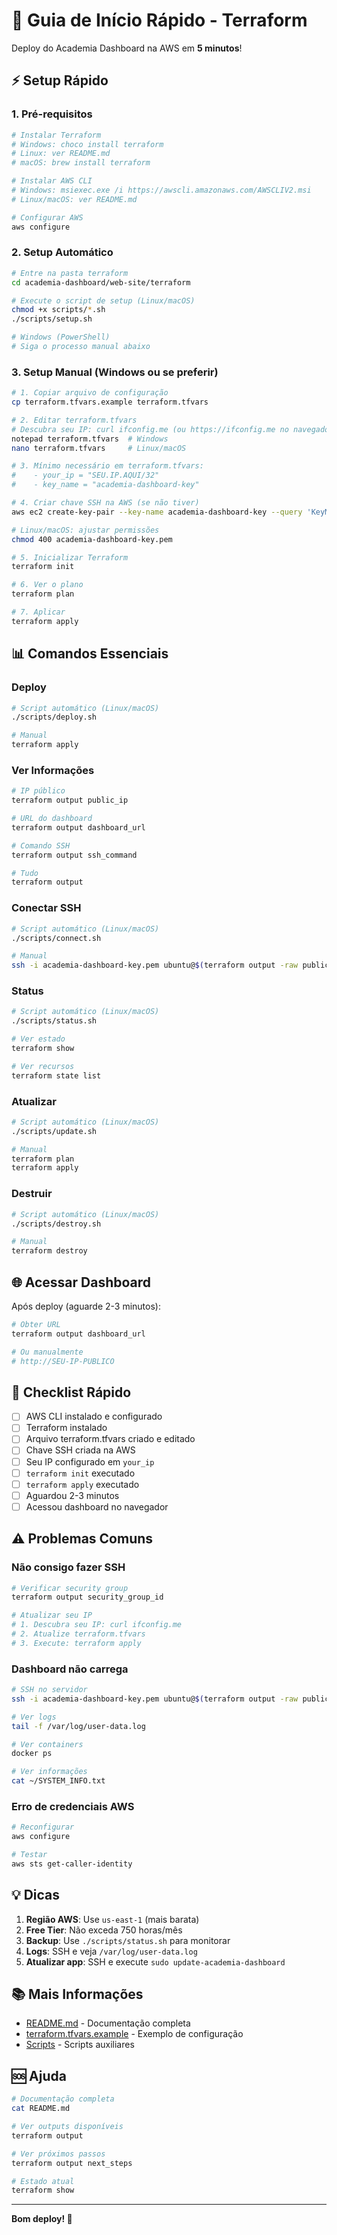# 🚀 Guia de Início Rápido - Terraform

Deploy do Academia Dashboard na AWS em **5 minutos**!

## ⚡ Setup Rápido

### 1. Pré-requisitos

```bash
# Instalar Terraform
# Windows: choco install terraform
# Linux: ver README.md
# macOS: brew install terraform

# Instalar AWS CLI
# Windows: msiexec.exe /i https://awscli.amazonaws.com/AWSCLIV2.msi
# Linux/macOS: ver README.md

# Configurar AWS
aws configure
```

### 2. Setup Automático

```bash
# Entre na pasta terraform
cd academia-dashboard/web-site/terraform

# Execute o script de setup (Linux/macOS)
chmod +x scripts/*.sh
./scripts/setup.sh

# Windows (PowerShell)
# Siga o processo manual abaixo
```

### 3. Setup Manual (Windows ou se preferir)

```bash
# 1. Copiar arquivo de configuração
cp terraform.tfvars.example terraform.tfvars

# 2. Editar terraform.tfvars
# Descubra seu IP: curl ifconfig.me (ou https://ifconfig.me no navegador)
notepad terraform.tfvars  # Windows
nano terraform.tfvars     # Linux/macOS

# 3. Mínimo necessário em terraform.tfvars:
#    - your_ip = "SEU.IP.AQUI/32"
#    - key_name = "academia-dashboard-key"

# 4. Criar chave SSH na AWS (se não tiver)
aws ec2 create-key-pair --key-name academia-dashboard-key --query 'KeyMaterial' --output text > academia-dashboard-key.pem

# Linux/macOS: ajustar permissões
chmod 400 academia-dashboard-key.pem

# 5. Inicializar Terraform
terraform init

# 6. Ver o plano
terraform plan

# 7. Aplicar
terraform apply
```

## 📊 Comandos Essenciais

### Deploy

```bash
# Script automático (Linux/macOS)
./scripts/deploy.sh

# Manual
terraform apply
```

### Ver Informações

```bash
# IP público
terraform output public_ip

# URL do dashboard
terraform output dashboard_url

# Comando SSH
terraform output ssh_command

# Tudo
terraform output
```

### Conectar SSH

```bash
# Script automático (Linux/macOS)
./scripts/connect.sh

# Manual
ssh -i academia-dashboard-key.pem ubuntu@$(terraform output -raw public_ip)
```

### Status

```bash
# Script automático (Linux/macOS)
./scripts/status.sh

# Ver estado
terraform show

# Ver recursos
terraform state list
```

### Atualizar

```bash
# Script automático (Linux/macOS)
./scripts/update.sh

# Manual
terraform plan
terraform apply
```

### Destruir

```bash
# Script automático (Linux/macOS)
./scripts/destroy.sh

# Manual
terraform destroy
```

## 🌐 Acessar Dashboard

Após deploy (aguarde 2-3 minutos):

```bash
# Obter URL
terraform output dashboard_url

# Ou manualmente
# http://SEU-IP-PUBLICO
```

## 📝 Checklist Rápido

- [ ] AWS CLI instalado e configurado
- [ ] Terraform instalado
- [ ] Arquivo terraform.tfvars criado e editado
- [ ] Chave SSH criada na AWS
- [ ] Seu IP configurado em `your_ip`
- [ ] `terraform init` executado
- [ ] `terraform apply` executado
- [ ] Aguardou 2-3 minutos
- [ ] Acessou dashboard no navegador

## ⚠️ Problemas Comuns

### Não consigo fazer SSH

```bash
# Verificar security group
terraform output security_group_id

# Atualizar seu IP
# 1. Descubra seu IP: curl ifconfig.me
# 2. Atualize terraform.tfvars
# 3. Execute: terraform apply
```

### Dashboard não carrega

```bash
# SSH no servidor
ssh -i academia-dashboard-key.pem ubuntu@$(terraform output -raw public_ip)

# Ver logs
tail -f /var/log/user-data.log

# Ver containers
docker ps

# Ver informações
cat ~/SYSTEM_INFO.txt
```

### Erro de credenciais AWS

```bash
# Reconfigurar
aws configure

# Testar
aws sts get-caller-identity
```

## 💡 Dicas

1. **Região AWS**: Use `us-east-1` (mais barata)
2. **Free Tier**: Não exceda 750 horas/mês
3. **Backup**: Use `./scripts/status.sh` para monitorar
4. **Logs**: SSH e veja `/var/log/user-data.log`
5. **Atualizar app**: SSH e execute `sudo update-academia-dashboard`

## 📚 Mais Informações

- [README.md](README.md) - Documentação completa
- [terraform.tfvars.example](terraform.tfvars.example) - Exemplo de configuração
- [Scripts](scripts/) - Scripts auxiliares

## 🆘 Ajuda

```bash
# Documentação completa
cat README.md

# Ver outputs disponíveis
terraform output

# Ver próximos passos
terraform output next_steps

# Estado atual
terraform show
```

---

**Bom deploy! 🚀**




